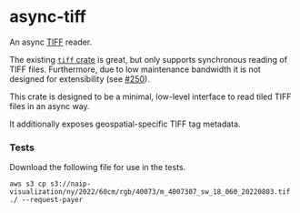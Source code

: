 # async-tiff

An async [TIFF](https://en.wikipedia.org/wiki/TIFF) reader.

The existing [`tiff` crate](https://crates.io/crates/tiff) is great, but only supports synchronous reading of TIFF files. Furthermore, due to low maintenance bandwidth it is not designed for extensibility (see [#250](https://github.com/image-rs/image-tiff/issues/250)).

This crate is designed to be a minimal, low-level interface to read tiled TIFF files in an async way.

It additionally exposes geospatial-specific TIFF tag metadata.

### Tests

Download the following file for use in the tests.

```
aws s3 cp s3://naip-visualization/ny/2022/60cm/rgb/40073/m_4007307_sw_18_060_20220803.tif ./ --request-payer
```
